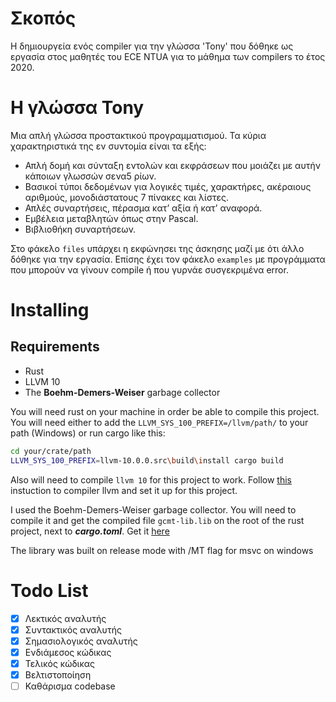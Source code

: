# Σκοπός

Η δημιουργεία ενός compiler για την γλώσσα 'Tony' που δόθηκε ως εργασία στος μαθητές του ECE NTUA για το μάθημα των compilers το έτος 2020.

# Η γλώσσα Tony

Μια απλή γλώσσα προστακτικού προγραμματισμού. Τα κύρια χαρακτηριστικά της εν συντομία είναι τα εξής:

- Απλή δομή και σύνταξη εντολών και εκφράσεων που μοιάζει με αυτήν κάποιων γλωσσών σενα5 ρίων.
- Βασικοί τύποι δεδομένων για λογικές τιμές, χαρακτήρες, ακέραιους αριθμούς, μονοδιάστατους
  7 πίνακες και λίστες.
- Απλές συναρτήσεις, πέρασμα κατ’ αξία ή κατ’ αναφορά.
- Εμβέλεια μεταβλητών όπως στην Pascal.
- Βιβλιοθήκη συναρτήσεων.

Στο φάκελο `files` υπάρχει η εκφώνησει της άσκησης μαζί με ότι άλλο δόθηκε για την εργασία. Επίσης έχει τον φάκελο `examples` με προγράμματα που μπορούν να γίνουν compile ή που γυρνάε συσγεκριμένα error.

# Installing

## Requirements

- Rust
- LLVM 10
- The **Boehm-Demers-Weiser** garbage collector

You will need rust on your machine in order be able to compile this project. You will need either to add the ```LLVM_SYS_100_PREFIX=/llvm/path/``` to your path (Windows) or run cargo like this:

```bash
cd your/crate/path
LLVM_SYS_100_PREFIX=llvm-10.0.0.src\build\install cargo build
```

Also will need to compile `llvm 10` for this project to work. Follow [this](https://crates.io/crates/llvm-sys) instuction to compiler llvm and set it up for this project.

I used the Boehm-Demers-Weiser garbage collector. You will need to compile it and get the compiled file `gcmt-lib.lib` on the root of the rust project, next to **_cargo.toml_**. Get it [here](https://github.com/ivmai/bdwgc)

The library was built on release mode with /MT flag for msvc on windows

# Todo List

- [x] Λεκτικός αναλυτής
- [x] Συντακτικός αναλυτής
- [x] Σημασιολογικός αναλυτής
- [x] Ενδιάμεσος κώδικας
- [x] Τελικός κώδικας
- [x] Βελτιστοποίηση
- [ ] Καθάρισμα codebase
